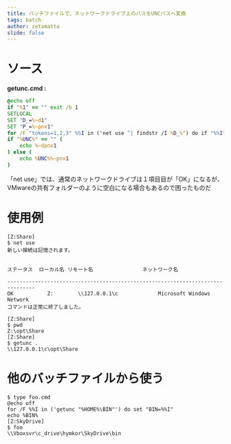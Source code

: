 ```yaml
---
title: バッチファイルで、ネットワークドライブ上のパスをUNCパスへ変換
tags: batch
author: zetamatta
slide: false
---
```

# ソース

**getunc.cmd :**

```bat
@echo off
if "%1" == "" exit /b 1
SETLOCAL
SET "D_=%~d1"
SET "P_=%~pnx1"
for /F "tokens=1,2,3" %%I in ('net use ^| findstr /I %D_%') do if "%%I" == "OK" (set "UNC=%%K" ) else ( set "UNC=%%J" )
if "%UNC%" == "" (
    echo %~dpnx1
) else (
    echo %UNC%%~pnx1
)
```

「net use」では、通常のネットワークドライブは１項目目が「OK」になるが、VMwareの共有フォルダーのように空白になる場合もあるので困ったものだ

# 使用例

```
[Z:Share]
$ net use
新しい接続は記憶されます。


ステータス  ローカル名 リモート名                ネットワーク名

-------------------------------------------------------------------------------
OK           Z:        \\127.0.0.1\c             Microsoft Windows Network
コマンドは正常に終了しました。

[Z:Share]
$ pwd
Z:\opt\Share
[Z:Share]
$ getunc .
\\127.0.0.1\c\opt\Share
```

# 他のバッチファイルから使う

```
$ type foo.cmd
@echo off
for /F %%I in ('getunc "%HOME%\BIN"') do set "BIN=%%I"
echo %BIN%
[Z:SkyDrive]
$ foo
\\Vboxsvr\c_drive\hymkor\SkyDrive\bin
```

